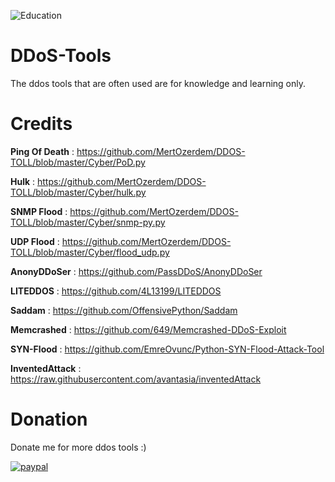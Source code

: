 ![Education](https://img.shields.io/badge/Use-At%20Your%20Own%20Risk-red?logo=appveyor)

# DDoS-Tools
The ddos tools that are often used are for knowledge and learning only.

# Credits

**Ping Of Death** : https://github.com/MertOzerdem/DDOS-TOLL/blob/master/Cyber/PoD.py


**Hulk** : https://github.com/MertOzerdem/DDOS-TOLL/blob/master/Cyber/hulk.py


**SNMP Flood** : https://github.com/MertOzerdem/DDOS-TOLL/blob/master/Cyber/snmp-py.py


**UDP Flood** : https://github.com/MertOzerdem/DDOS-TOLL/blob/master/Cyber/flood_udp.py


**AnonyDDoSer** : https://github.com/PassDDoS/AnonyDDoSer


**LITEDDOS** : https://github.com/4L13199/LITEDDOS


**Saddam** : https://github.com/OffensivePython/Saddam


**Memcrashed** : https://github.com/649/Memcrashed-DDoS-Exploit


**SYN-Flood** : https://github.com/EmreOvunc/Python-SYN-Flood-Attack-Tool


**InventedAttack** : https://raw.githubusercontent.com/avantasia/inventedAttack


# Donation

Donate me for more ddos tools :)


[![paypal](https://www.paypalobjects.com/en_US/i/btn/btn_donateCC_LG.gif)](https://paypal.me/aalks)
